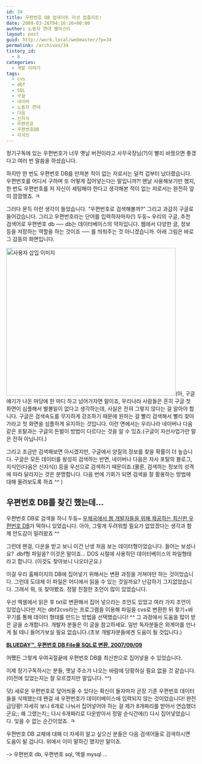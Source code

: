 ```yaml
---
id: 34
title: 우편번호 DB 업데이트 미션 컴플리트!
date: 2009-03-26T04:16:26+00:00
author: 노동자 연대 웹마스터
layout: post
guid: http://work.local/webmaster/?p=34
permalink: /archives/34
tistory_id:
  - 8
categories:
  - 개발 이야기
tags:
  - cvs
  - dbf
  - SQL
  - 구글
  - 네이버
  - 노동자 연대
  - 다음
  - 신지식
  - 우편번호
  - 우편번호DB
  - 지식인
---
```

정기구독에 있는 우편번호가 너무 옛날 버전이라고 사무국장님(?)이 빨리 바꿨으면 좋겠다고 여러 번 말씀을 하셨습니다.

하지만 한 번도 우편번호 DB를 만져본 적이 없는 저로서는 덜컥 겁부터 났더랬습니다. 우편번호를 어디서 구하며 또 어떻게 집어넣는다는 말입니까?! 맨날 사용해보기만 했지, 한 번도 우편번호를 저 자신이 세팅해야 한다고 생각해본 적이 없는 저로서는 완전히 앞이 깜깜했죠. ㅋ

그러다 문득 이런 생각이 들었습니다. &#8220;우편번호로 검색해볼까?&#8221; 그리고 과감히 구글로 들어갔습니다. 그리고 우편번호라는 단어를 입력하자마자(!) 두둥~ 우리의 구글, 추천 검색어로 우편번호 db &#8212;- db는 데이터베이스의 약자입니다. 웹에서 다양한 글, 정보 등을 저장하는 역할을 하는 것이죠 &#8212;&#8211; 를 띄워주는 것 아니겠습니까. 아래 그림은 바로 그 감동의 화면입니다.

<img src="http://work.local/webmaster/wp-content/uploads/1/cfile29.uf.191CD64F4D0846F329FACA.gif" class="aligncenter" width="449" height="392" alt="사용자 삽입 이미지" />(아, 구글 얘기가 나온 마당에 한 마디 하고 넘어가자면 말이죠, 우리나라 사람들은 흔히 구글 첫 화면이 심플해서 별볼일이 없다고 생각하는데, 사실은 전혀 그렇지 않다는 걸 알아야 합니다. 구글은 검색속도를 무지하게 강조하기 때문에 원하는 걸 빨리 검색해서 빨리 찾아가라고 첫 화면을 심플하게 유지하는 것입니다. 이런 면에서는 우리나라 네이버나 다음 같은 포탈과는 구글의 돈벌이 방법이 다르다는 것을 알 수 있죠.(구글이 자선사업가란 말은 전혀 아닙니다.)

그리고 조금만 검색해보면 아시겠지만, 구글에서 양질의 정보를 찾을 확률이 더 높습니다. 구글은 모든 데이터를 왕성히 검색하는 반면, 네이버나 다음은 자사 포탈의 블로그, 지식인(다음은 신지식)) 등을 우선으로 검색하기 때문이죠.(물론, 검색하는 정보의 성격에 따라 달라지는 것은 분명합니다. 다음 번에 기회가 되면 검색을 잘 활용하는 방법에 대해 올려보도록 하죠 ^^ )

## 우편번호 DB를 찾긴 했는데&#8230;

우편번호 DB로 검색을 하니 두둥~ <a href="http://www.zipfinder.co.kr/zipcode/index.html" target="_blank">우체국에서 웹 개발자들을 위해 제공하는 최신판 우편번호 DB</a>가 떡하니 있었습니다. 아아, 그렇게 두려워할 필요가 없었겠다는 생각과 함께 안도감이 밀려왔죠 ^^

그런데 왠걸, 다운을 받고 보니 이건 난생 처음 보는 데이터형이었습니다. 들어는 보셨나요? .dbf형 파일을? 이것은 말이죠&#8230; DOS 시절에 사용하던 데이터베이스의 파일형태라고 합니다. (이것도 찾아보니 나오더군요.)

이걸 우리 홈페이지의 DB에 집어넣기 위해서는 변환 과정을 거쳐야만 하는 것이었습니다. 그런데 도대체 이 파일은 어디에서 읽을 수 있는 것일까요? 난감하기 그지없었습니다. 그래서 뭐, 또 찾아봤죠. 정말 친절한 조언이 많이 있었습니다.

우선 엑셀에서 읽은 후 txt로 변환해서 집어 넣으라는 조언도 있었고 여러 가지 조언이 있었습니다만 저는 dbf2cvs라는 프로그램을 이용해 파일을 cvs로 변환한 뒤 찾기+바꾸기를 통해 데이터 형태를 만드는 방법을 선택했습니다! ^^ 그 과정에서 도움을 많이 받은 글을 소개합니다. 개발자 분들은 이 글을 참고하세요. 일반 독자분들은 외계어를 만나게 될 테니 들어가보실 필요 없습니다.(초보 개발자분들에겐 도움이 될 것입니다.)

**<a href="http://study.ibluerain.com/entry/%EC%9A%B0%ED%8E%B8%EB%B2%88%ED%98%B8-DB-File%EC%9D%84-SQL%EB%A1%9C-%EB%B3%80%ED%99%98" target="_blank" class="broken_link">BLUEDAY™, 우편번호 DB File을 SQL로 변환, <span class="date">2007/09/09</span></a>**

어쨌든 그렇게 우여곡절끝에 우편번호 DB를 최신판으로 집어넣을 수 있었습니다.

이제 정기구독하시는 분들, 옛날 주소가 나오는 바람에 당황하실 필요 없을 것 같습니다. (이전에 있었는지는 잘 모르겠지만 말입니다. ^^)

덧) 새로운 우편번호로 덮어씌울 수 있다는 확신이 들자마자 곧장 기존 우편번호 데이터들을 삭제했는데 왠걸 새 우편번호가 데이터베이스에 입력되지 않는 것이었습니다! 완전 급당황! 자세히 보니 6개로 나눠서 집어넣어야 하는 걸 제가 8개짜리를 받아서 연습했더군요;; 왜 그랬는지;; 다시 6개짜리로 다운받아서 정말 순식간에(!) 다시 집어넣었습니다. 잊을 수 없는 순간이었죠. ㅋ

우편번호 DB 교체에 대해 더 자세히 알고 싶으신 분들은 다음 검색어들로 검색하시면 도움이 될 겁니다. 위에서 이미 말하긴 했지만 말이죠.

-> 우편번호 db, 우편번호 sql, 엑셀 mysql &#8230;